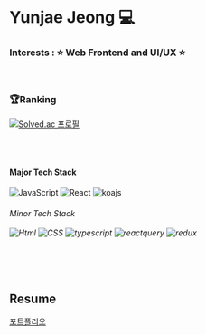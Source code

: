 <div align="left">

#  Yunjae Jeong 💻

### Interests : ⭐️ Web Frontend and UI/UX ⭐️

<br>

### 🏆Ranking
[![Solved.ac
프로필](http://mazassumnida.wtf/api/v2/generate_badge?boj=yunjae2295)](https://solved.ac/yunjae2295)

</br>
</br>

####  Major Tech Stack 

<div>
    <img alt="JavaScript" src ="https://img.shields.io/badge/JavaScript-F7DF1E.svg?&style=for-the-badge&logo=JavaScript&logoColor=black"/> 
    <img alt="React" src ="https://img.shields.io/badge/react-61DAFB.svg?&style=for-the-badge&logo=React&logoColor=white"/> 
    <img alt="koajs" src ="https://img.shields.io/badge/koajs-339933.svg?&style=for-the-badge&logo=koajs&logoColor=white"/> 
</div>

<h6>
        <summary> Minor Tech Stack 
        </summary>
        <div markdown="1"><br>
                <img alt="Html" src ="https://img.shields.io/badge/HTML5-E34F26.svg?&style=for-the-badge&logo=HTML5&logoColor=white"/> 
                <img alt="CSS" src ="https://img.shields.io/badge/CSS3-1572B6.svg?&style=for-the-badge&logo=CSS3&logoColor=white"/> 
                <img alt="typescript" src ="https://img.shields.io/badge/typescript-3178C6.svg?&style=for-the-badge&logo=typescript&logoColor=black"/> 
                <img alt="reactquery" src ="https://img.shields.io/badge/reactquery-FF4154.svg?&style=for-the-badge&logo=reactquery&logoColor=white"/> 
                <img alt="redux" src ="https://img.shields.io/badge/redux-764ABC.svg?&style=for-the-badge&logo=redux&logoColor=white"/>
        </div>
</h6>

</div>

<br />
<br />

## Resume
[포트폴리오](https://yunjaae.me)
